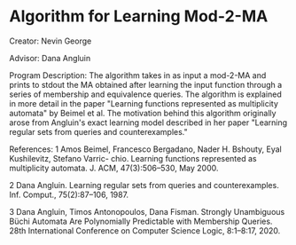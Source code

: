 # Algorithm for Learning Mod-2-MA

Creator: Nevin George

Advisor: Dana Angluin

Program Description: The algorithm takes in as input a mod-2-MA and prints to stdout the MA obtained after learning the input function through a series of membership and equivalence queries. The algorithm is explained in more detail in the paper "Learning functions represented as multiplicity automata" by Beimel et al. The motivation behind this algorithm originally arose from Angluin's exact learning model described in her paper "Learning regular sets from queries and counterexamples."

References:
1 Amos Beimel, Francesco Bergadano, Nader H. Bshouty, Eyal Kushilevitz, Stefano Varric- chio. Learning functions represented    as multiplicity automata. J. ACM, 47(3):506–530, May 2000.

2 Dana Angluin. Learning regular sets from queries and counterexamples. Inf. Comput., 75(2):87–106, 1987.

3 Dana Angluin, Timos Antonopoulos, Dana Fisman. Strongly Unambiguous Büchi Automata Are Polynomially Predictable with Membership Queries. 28th International Conference on Computer Science Logic, 8:1–8:17, 2020.
